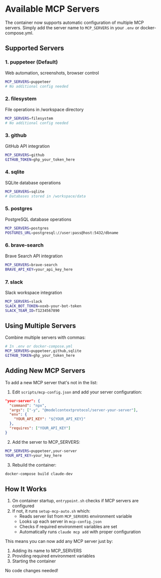 # Available MCP Servers

The container now supports automatic configuration of multiple MCP servers. Simply add the server name to `MCP_SERVERS` in your `.env` or docker-compose.yml.

## Supported Servers

### 1. **puppeteer** (Default)
Web automation, screenshots, browser control
```bash
MCP_SERVERS=puppeteer
# No additional config needed
```

### 2. **filesystem**
File operations in /workspace directory
```bash
MCP_SERVERS=filesystem
# No additional config needed
```

### 3. **github**
GitHub API integration
```bash
MCP_SERVERS=github
GITHUB_TOKEN=ghp_your_token_here
```

### 4. **sqlite**
SQLite database operations
```bash
MCP_SERVERS=sqlite
# Databases stored in /workspace/data
```

### 5. **postgres**
PostgreSQL database operations
```bash
MCP_SERVERS=postgres
POSTGRES_URL=postgresql://user:pass@host:5432/dbname
```

### 6. **brave-search**
Brave Search API integration
```bash
MCP_SERVERS=brave-search
BRAVE_API_KEY=your_api_key_here
```

### 7. **slack**
Slack workspace integration
```bash
MCP_SERVERS=slack
SLACK_BOT_TOKEN=xoxb-your-bot-token
SLACK_TEAM_ID=T1234567890
```

## Using Multiple Servers

Combine multiple servers with commas:
```bash
# In .env or docker-compose.yml
MCP_SERVERS=puppeteer,github,sqlite
GITHUB_TOKEN=ghp_your_token_here
```

## Adding New MCP Servers

To add a new MCP server that's not in the list:

1. Edit `scripts/mcp-config.json` and add your server configuration:
```json
"your-server": {
  "command": "npx",
  "args": ["-y", "@modelcontextprotocol/server-your-server"],
  "env": {
    "YOUR_API_KEY": "${YOUR_API_KEY}"
  },
  "requires": ["YOUR_API_KEY"]
}
```

2. Add the server to MCP_SERVERS:
```bash
MCP_SERVERS=puppeteer,your-server
YOUR_API_KEY=your_key_here
```

3. Rebuild the container:
```bash
docker-compose build claude-dev
```

## How It Works

1. On container startup, `entrypoint.sh` checks if MCP servers are configured
2. If not, it runs `setup-mcp-auto.sh` which:
   - Reads server list from `MCP_SERVERS` environment variable
   - Looks up each server in `mcp-config.json`
   - Checks if required environment variables are set
   - Automatically runs `claude mcp add` with proper configuration

This means you can now add any MCP server just by:
1. Adding its name to MCP_SERVERS
2. Providing required environment variables
3. Starting the container

No code changes needed!